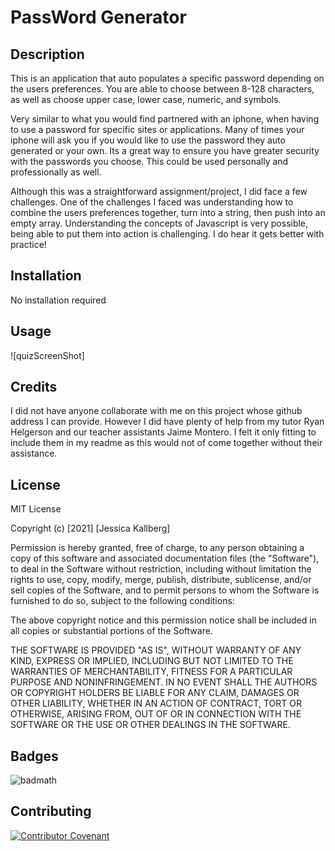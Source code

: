 # PassWord Generator

## Description 

This is an application that auto populates a specific password depending on the users preferences.  You are able to choose between 8-128 characters, as well as choose upper case, lower case, numeric, and symbols.  

Very similar to what you would find partnered with an iphone, when having to use a password for specific sites or applications.  Many of times your iphone will ask you if you would like to use the password they auto generated or your own.  Its a great way to ensure you have greater security with the passwords you choose.  This could be used personally and professionally as well.  

Although this was a straightforward assignment/project, I did face a few challenges.  One of the challenges I faced was understanding how to combine the users preferences together, turn into a string, then push into an empty array.  Understanding the concepts of Javascript is very possible, being able to put them into action is challenging. I do hear it gets better with practice! 

## Installation

No installation required


## Usage 

![quizScreenShot]

## Credits

I did not have anyone collaborate with me on this project whose github address I can provide.  However I did have plenty of help from my tutor Ryan Helgerson and our teacher assistants Jaime Montero.  I felt it only fitting to include them in my readme as this would not of come together without their assistance.



## License

MIT License

Copyright (c) [2021] [Jessica Kallberg]

Permission is hereby granted, free of charge, to any person obtaining a copy
of this software and associated documentation files (the "Software"), to deal
in the Software without restriction, including without limitation the rights
to use, copy, modify, merge, publish, distribute, sublicense, and/or sell
copies of the Software, and to permit persons to whom the Software is
furnished to do so, subject to the following conditions:

The above copyright notice and this permission notice shall be included in all
copies or substantial portions of the Software.

THE SOFTWARE IS PROVIDED "AS IS", WITHOUT WARRANTY OF ANY KIND, EXPRESS OR
IMPLIED, INCLUDING BUT NOT LIMITED TO THE WARRANTIES OF MERCHANTABILITY,
FITNESS FOR A PARTICULAR PURPOSE AND NONINFRINGEMENT. IN NO EVENT SHALL THE
AUTHORS OR COPYRIGHT HOLDERS BE LIABLE FOR ANY CLAIM, DAMAGES OR OTHER
LIABILITY, WHETHER IN AN ACTION OF CONTRACT, TORT OR OTHERWISE, ARISING FROM,
OUT OF OR IN CONNECTION WITH THE SOFTWARE OR THE USE OR OTHER DEALINGS IN THE
SOFTWARE.

## Badges

![badmath](https://img.shields.io/github/languages/top/nielsenjared/badmath) 


## Contributing

[![Contributor Covenant](https://img.shields.io/badge/Contributor%20Covenant-2.1-4baaaa.svg)](code_of_conduct.md)

